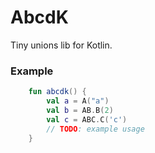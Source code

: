 # AbcdK

Tiny unions lib for Kotlin.

### Example
```kotlin
    fun abcdk() { 
        val a = A("a")
        val b = AB.B(2)
        val c = ABC.C('c')
        // TODO: example usage
    }
```
